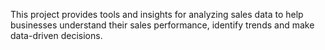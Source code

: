 This project provides tools and insights for analyzing sales data to help businesses understand their sales performance, identify trends and make data-driven decisions.
